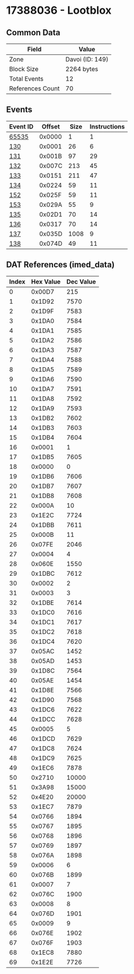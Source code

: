# 17388036 - Lootblox

## Common Data

| Field            | Value           |
|------------------|-----------------|
| Zone             | Davoi (ID: 149) |
| Block Size       | 2264 bytes      |
| Total Events     | 12              |
| References Count | 70              |

## Events

| Event ID            | Offset   |   Size |   Instructions |
|---------------------|----------|--------|----------------|
| [65535](./65535.md) | 0x0000   |      1 |              1 |
| [130](./130.md)     | 0x0001   |     26 |              6 |
| [131](./131.md)     | 0x001B   |     97 |             29 |
| [132](./132.md)     | 0x007C   |    213 |             45 |
| [133](./133.md)     | 0x0151   |    211 |             47 |
| [134](./134.md)     | 0x0224   |     59 |             11 |
| [152](./152.md)     | 0x025F   |     59 |             11 |
| [153](./153.md)     | 0x029A   |     55 |              9 |
| [135](./135.md)     | 0x02D1   |     70 |             14 |
| [136](./136.md)     | 0x0317   |     70 |             14 |
| [137](./137.md)     | 0x035D   |   1008 |              9 |
| [138](./138.md)     | 0x074D   |     49 |             11 |

## DAT References (imed_data)

|   Index | Hex Value   |   Dec Value |
|---------|-------------|-------------|
|       0 | 0x00D7      |         215 |
|       1 | 0x1D92      |        7570 |
|       2 | 0x1D9F      |        7583 |
|       3 | 0x1DA0      |        7584 |
|       4 | 0x1DA1      |        7585 |
|       5 | 0x1DA2      |        7586 |
|       6 | 0x1DA3      |        7587 |
|       7 | 0x1DA4      |        7588 |
|       8 | 0x1DA5      |        7589 |
|       9 | 0x1DA6      |        7590 |
|      10 | 0x1DA7      |        7591 |
|      11 | 0x1DA8      |        7592 |
|      12 | 0x1DA9      |        7593 |
|      13 | 0x1DB2      |        7602 |
|      14 | 0x1DB3      |        7603 |
|      15 | 0x1DB4      |        7604 |
|      16 | 0x0001      |           1 |
|      17 | 0x1DB5      |        7605 |
|      18 | 0x0000      |           0 |
|      19 | 0x1DB6      |        7606 |
|      20 | 0x1DB7      |        7607 |
|      21 | 0x1DB8      |        7608 |
|      22 | 0x000A      |          10 |
|      23 | 0x1E2C      |        7724 |
|      24 | 0x1DBB      |        7611 |
|      25 | 0x000B      |          11 |
|      26 | 0x07FE      |        2046 |
|      27 | 0x0004      |           4 |
|      28 | 0x060E      |        1550 |
|      29 | 0x1DBC      |        7612 |
|      30 | 0x0002      |           2 |
|      31 | 0x0003      |           3 |
|      32 | 0x1DBE      |        7614 |
|      33 | 0x1DC0      |        7616 |
|      34 | 0x1DC1      |        7617 |
|      35 | 0x1DC2      |        7618 |
|      36 | 0x1DC4      |        7620 |
|      37 | 0x05AC      |        1452 |
|      38 | 0x05AD      |        1453 |
|      39 | 0x1D8C      |        7564 |
|      40 | 0x05AE      |        1454 |
|      41 | 0x1D8E      |        7566 |
|      42 | 0x1D90      |        7568 |
|      43 | 0x1DC6      |        7622 |
|      44 | 0x1DCC      |        7628 |
|      45 | 0x0005      |           5 |
|      46 | 0x1DCD      |        7629 |
|      47 | 0x1DC8      |        7624 |
|      48 | 0x1DC9      |        7625 |
|      49 | 0x1EC6      |        7878 |
|      50 | 0x2710      |       10000 |
|      51 | 0x3A98      |       15000 |
|      52 | 0x4E20      |       20000 |
|      53 | 0x1EC7      |        7879 |
|      54 | 0x0766      |        1894 |
|      55 | 0x0767      |        1895 |
|      56 | 0x0768      |        1896 |
|      57 | 0x0769      |        1897 |
|      58 | 0x076A      |        1898 |
|      59 | 0x0006      |           6 |
|      60 | 0x076B      |        1899 |
|      61 | 0x0007      |           7 |
|      62 | 0x076C      |        1900 |
|      63 | 0x0008      |           8 |
|      64 | 0x076D      |        1901 |
|      65 | 0x0009      |           9 |
|      66 | 0x076E      |        1902 |
|      67 | 0x076F      |        1903 |
|      68 | 0x1EC8      |        7880 |
|      69 | 0x1E2E      |        7726 |
